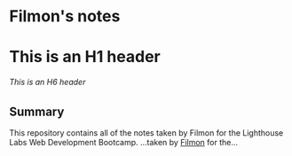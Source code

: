 # Filmon's notes 
# This is an H1 header 
###### This is an H6 header 
## Summary 

This repository contains all of the notes taken by Filmon for the Lighthouse Labs Web Development Bootcamp.
...taken by [Filmon](https://github.com/Fil2780) for the...